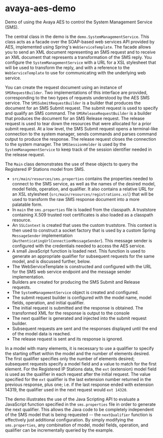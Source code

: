 avaya-aes-demo
==============

Demo of using the Avaya AES to control the System Management Service (SMS).

The central class in the demo is the `demo.SystemManagementService`.  This class acts as a facade over the SOAP-based web services API provided by AES, implemented using Spring's `WebServiceTemplate`.  The facade allows you to send an XML document representing an SMS request and to receive an XML document that represents a transformation of the SMS reply. You configure the `SystemManagementService` with a URL for a XSL stylesheet that will be used to transform the reply, and with a reference to the `WebServiceTemplate` to use for communicating with the underlying web service.

You can create the request document using an instance of `SMSRequestBuilder`.  Two implementations of this interface are provided, corresponding to the two types of requests understood by the AES SMS service.  The `SMSSubmitRequestBuilder` is a builder that produces the  document for an SMS Submit request.  The submit request is used to specify and qualify an SMS command.  The `SMSReleaseRequestBuilder` is a builder that produces the document for an SMS Release request.  The release request is used to tear down the resources that were allocated for a prior submit request.  At a low level, the SMS Submit request opens a terminal-like connection to the system manager, sends commands and parses command output to produce the response.  The release request closes the connection to the system manager.  The `SMSSessionHolder` is used by the `SystemManagementService` to keep track of the session identifier needed in the release request.

The `Main` class demonstrates the use of these objects to query the Registered IP Stations model from SMS.

* `src/main/resources/sms.properties` contains the properties needed to connect to the SMS service, as well as the names of the desired model, model fields, operation, and qualifier.  It also contains a relative URL for an XSL stylesheet (`src/main/resources/registrations.xsl`) that will be used to transform the raw SMS response document into a more palatable form.
* In `main` the `sms.properties` file is loaded from the classpath.  A truststore containing X.509 trusted root certificates is also loaded as a classpath resource.
* An `SSLContext` is created that uses the custom truststore.  This context is then used to construct a socket factory that is used by a custom Spring `MessageSender` implementation (`AuthenticatingUrlConnectionMessageSender`).  This message sender is configured with the credentials needed to access the AES service.
* A small JavaScript function is loaded next.  This function is used to generate an appropriate qualifier for subsequent requests for the same model, and is discussed further, below.
* The WebServiceTemplate is constructed and configured with the URL for the SMS web service endpoint and the message sender implementation.
* Builders are created for producing the SMS Submit and Release requests.
* The `SystemManagementService` object is created and configured.
* The submit request builder is configured with the model name, model fields, operation, and initial qualifier.
* The initial request is submitted and the response is obtained.  The transformed XML for the response is output to the console
* The next qualifier is generated and injected into the submit request builder.
* Subsequent requests are sent and the responses displayed until the end of the model data is reached.
* The release request is sent and its response is ignored.

In a model with many elements, it is necessary to use a qualifier to specify the starting offset within the model and the number of elements desired.  The first qualifier specifies only the number of elements desired; subsequent requests specify a model field and a value to match for the first element.  For the Registered IP Stations data, the `ext` (extension) model field is used as the qualifier in each request after the initial request.  The value specified for the `ext` qualifier is the last extension number returned in the previous response, plus one; i.e. if the last response ended with extension 14319, the qualifier used in the next request would `ext 14320`.

The demo illustrates the use of the Java Scripting API to evaluate a JavaScript function specified in the `sms.properties` file in order to generate the next qualifier.  This allows the Java code to be completely independent of the SMS model that is being requested -- the `nextQualifier` function is effectively just additional configuration.  By simply modifying the `sms.properties`, any combination of model, model fields, operation, and qualifier can be incrementally queried by the example.

